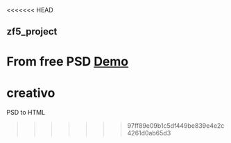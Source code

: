 <<<<<<< HEAD
## zf5_project

From free PSD
<a href="http://nguyenmanh1507.github.io/creativo/app/">Demo</a>
=======
# creativo
PSD to HTML
>>>>>>> 97ff89e09b1c5df449be839e4e2c4261d0ab65d3
